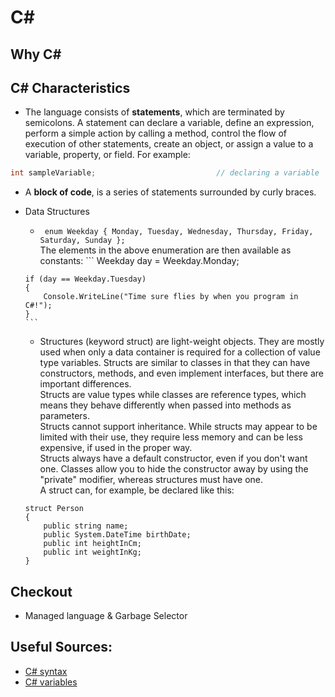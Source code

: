 # C\#

## Why C\#

## C\# Characteristics
* The language consists of **statements**, which are terminated by semicolons.  A statement can declare a variable, define an expression, perform a simple action by calling a method, control the flow of execution of other statements, create an object, or assign a value to a variable, property, or field. For example:
```C#
int sampleVariable;                           // declaring a variable
```  

* A **block of code**, is a series of statements surrounded by curly braces.

* Data Structures
    *  ``` enum Weekday { Monday, Tuesday, Wednesday, Thursday, Friday, Saturday, Sunday };``` <br/>
      The elements in the above enumeration are then available as constants:
      ```
      Weekday day = Weekday.Monday;

      if (day == Weekday.Tuesday)
      {
          Console.WriteLine("Time sure flies by when you program in C#!");
      }
      ```
    * Structures (keyword struct) are light-weight objects. They are mostly used when only a data container is required for a collection of value type variables. Structs are similar to classes in that they can have constructors, methods, and even implement interfaces, but there are important differences. <br/>
    Structs are value types while classes are reference types, which means they behave differently when passed into methods as parameters. <br/>
    Structs cannot support inheritance. While structs may appear to be limited with their use, they require less memory and can be less expensive, if used in the proper way. <br/>
    Structs always have a default constructor, even if you don't want one. Classes allow you to hide the constructor away by using the "private" modifier, whereas structures must have one. <br>
    A struct can, for example, be declared like this:
    ```
    struct Person
    {
        public string name;
        public System.DateTime birthDate;
        public int heightInCm;
        public int weightInKg;
    }
    ```

## Checkout 
  * Managed language & Garbage Selector


## Useful Sources:
* [C# syntax](https://en.wikibooks.org/wiki/C_Sharp_Programming/Syntax)
* [C# variables](https://en.wikibooks.org/wiki/C_Sharp_Programming/Variables)
